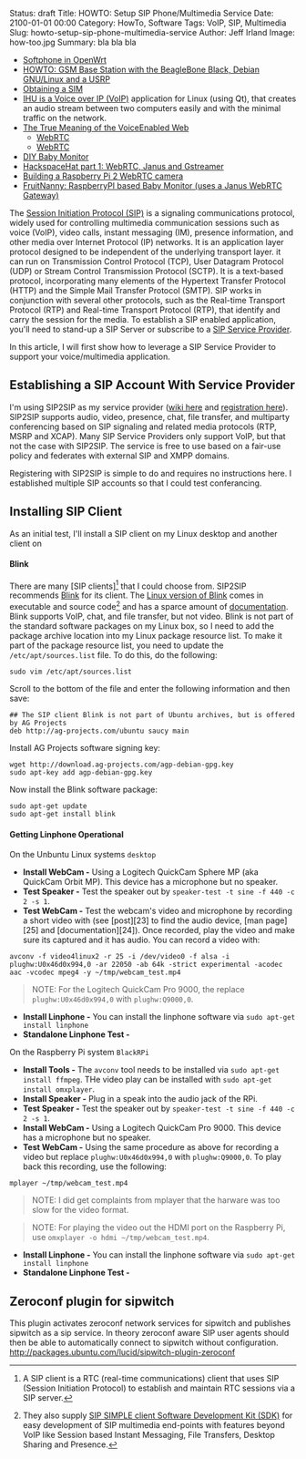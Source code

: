 Status: draft
Title: HOWTO: Setup SIP Phone/Multimedia Service
Date: 2100-01-01 00:00
Category: HowTo, Software
Tags: VoIP, SIP, Multimedia
Slug: howto-setup-sip-phone-multimedia-service
Author: Jeff Irland
Image: how-too.jpg
Summary: bla bla bla

* [Softphone in OpenWrt](http://h-wrt.com/en/doc/phone)
* [HOWTO: GSM Base Station with the BeagleBone Black, Debian GNU/Linux and a USRP](http://discourse.criticalengineering.org/t/howto-gsm-base-station-with-the-beaglebone-black-debian-gnu-linux-and-a-usrp/56)
* [Obtaining a SIM](https://learn.adafruit.com/adafruit-fona-mini-gsm-gprs-cellular-phone-module/obtaining-a-sim)
* [IHU is a Voice over IP (VoIP)](http://ihu.sourceforge.net/) application for Linux (using Qt), that creates an audio stream between two computers easily and with the minimal traffic on the network.
* [The True Meaning of the VoiceEnabled Web](http://res.sys-con.com/session/2207/Keith_McFarlane.pdf)
    * [WebRTC](http://en.wikipedia.org/wiki/WebRTC)
    * [WebRTC](http://www.webrtc.org/)
* [DIY Baby Monitor](https://antibore.wordpress.com/2016/11/10/diy-baby-monitor/)
* [HackspaceHat part 1: WebRTC, Janus and Gstreamer](https://planb.nicecupoftea.org/2015/07/28/hackspacehat-part-1-webrtc-janus-and-gstreamer/)
* [Building a Raspberry Pi 2 WebRTC camera](https://www.rs-online.com/designspark/building-a-raspberry-pi-2-webrtc-camera)
* [FruitNanny: RaspberryPI based Baby Monitor (uses a Janus WebRTC Gateway)](https://ivadim.github.io/2017-08-21-fruitnanny/)

The [Session Initiation Protocol (SIP)][01] is a signaling communications protocol,
widely used for controlling multimedia communication sessions such as
voice (VoIP), video calls, instant messaging (IM), presence information,
and other media over Internet Protocol (IP) networks.
It is an application layer protocol designed to be independent of the underlying transport layer.
it can run on Transmission Control Protocol (TCP), User Datagram Protocol (UDP)
or Stream Control Transmission Protocol (SCTP).
It is a text-based protocol,
incorporating many elements of the Hypertext Transfer Protocol (HTTP)
and the Simple Mail Transfer Protocol (SMTP).
SIP works in conjunction with several other protocols, such as the
Real-time Transport Protocol (RTP) and Real-time Transport Protocol (RTP),
that identify and carry the session for the media.
To establish a SIP enabled application, you'll need to stand-up a SIP Server
or subscribe to a [SIP Service Provider][02].

In this article, I will first show how to leverage a SIP Service Provider
to support your voice/multimedia application.

## Establishing a SIP Account With Service Provider
I'm using SIP2SIP as my service provider ([wiki here][03] and [registration here][04]).
SIP2SIP supports audio, video, presence, chat, file transfer, and multiparty conferencing
based on SIP signaling and related media protocols (RTP, MSRP and XCAP).
Many SIP Service Providers only support VoIP, but that not the case with SIP2SIP.
The service is free to use based on a fair-use policy and federates with external SIP and XMPP domains.

Registering with SIP2SIP is simple to do and requires no instructions here.
I established multiple SIP accounts so that I could test conferancing.

## Installing SIP Client
As an initial test, I'll install a SIP client on my Linux desktop and
another client on
#### Blink
There are many [SIP clients][^A] that I could choose from.
SIP2SIP recommends [Blink][05] for its client.
The [Linux version of Blink][06] comes in executable and source code[^B]
and has a sparce amount of [documentation][08].
Blink supports VoIP, chat, and file transfer, but not video.
Blink is not part of the standard software packages on my Linux box,
so I need to add the package archive location into my Linux package resource list.
To make it part of the package resource list, you need to update the `/etc/apt/sources.list` file.
To do this, do the following:

[^A]:
    A SIP client is a RTC (real-time communications) client that uses SIP (Session Initiation Protocol)
    to establish and maintain RTC sessions via a SIP server.
[^B]:
    They also supply [SIP SIMPLE client Software Development Kit (SDK)][07]
    for easy development of SIP multimedia end-points with features beyond VoIP
    like Session based Instant Messaging, File Transfers, Desktop Sharing and Presence.

```shell
sudo vim /etc/apt/sources.list
```

Scroll to the bottom of the file and enter the following information and then save:

```shell
## The SIP client Blink is not part of Ubuntu archives, but is offered by AG Projects
deb http://ag-projects.com/ubuntu saucy main
```

Install AG Projects software signing key:

```shell
wget http://download.ag-projects.com/agp-debian-gpg.key
sudo apt-key add agp-debian-gpg.key
```

Now install the Blink software package:

```shell
sudo apt-get update
sudo apt-get install blink
```

#### Getting Linphone Operational
On the Unbuntu Linux systems `desktop`

* **Install WebCam -** Using a Logitech QuickCam Sphere MP (aka QuickCam Orbit MP). This device has a microphone but no speaker.
* **Test Speaker -** Test the speaker out by `speaker-test -t sine -f 440 -c 2 -s 1`.
* **Test WebCam -** Test the webcam's video and microphone by recording a short video with (see [post][23] to find the audio device, [man page][25] and [documentation][24]). Once recorded, play the video and make sure its captured and it has audio. You can record a video with:

```shell
avconv -f video4linux2 -r 25 -i /dev/video0 -f alsa -i plughw:U0x46d0x994,0 -ar 22050 -ab 64k -strict experimental -acodec aac -vcodec mpeg4 -y ~/tmp/webcam_test.mp4
```

>NOTE: For the Logitech QuickCam Pro 9000, the replace `plughw:U0x46d0x994,0` with `plughw:Q9000,0`.

* **Install Linphone -** You can install the linphone software via `sudo apt-get install linphone`
* **Standalone Linphone Test -**

On the Raspberry Pi system `BlackRPi`

* **Install Tools -** The `avconv` tool needs to be installed via `sudo apt-get install ffmpeg`. THe video play can be installed with `sudo apt-get install omxplayer`.
* **Install Speaker -** Plug in a speak into the audio jack of the RPi.
* **Test Speaker -** Test the speaker out by `speaker-test -t sine -f 440 -c 2 -s 1`.
* **Install WebCam -** Using a Logitech QuickCam Pro 9000. This device has a microphone but no speaker.
* **Test WebCam -** Using the same procedure as above for recording a video but replace `plughw:U0x46d0x994,0` with `plughw:Q9000,0`. To play back this recording, use the following:

```shell
mplayer ~/tmp/webcam_test.mp4
```

>NOTE: I did get complaints from mplayer that the harware was too slow for the video format.

>NOTE: For playing the video out the HDMI port on the Raspberry Pi, use `omxplayer -o hdmi ~/tmp/webcam_test.mp4`.

* **Install Linphone -** You can install the linphone software via `sudo apt-get install linphone`
* **Standalone Linphone Test -**

## Zeroconf plugin for sipwitch
This plugin activates zeroconf network services for sipwitch and publishes sipwitch as a sip service. In theory zeroconf aware SIP user agents should then be able to automatically connect to sipwitch without configuration.
http://packages.ubuntu.com/lucid/sipwitch-plugin-zeroconf

[01]:http://en.wikipedia.org/wiki/Session_Initiation_Protocol
[02]:http://en.wikipedia.org/wiki/SIP_provider
[03]:http://wiki.sip2sip.info/projects/sip2sip
[04]:https://mdns.sipthor.net/register_sip_account.phtml
[05]:http://icanblink.com/
[06]:http://projects.ag-projects.com/projects/documentation/wiki/Repositories
[07]:http://sipsimpleclient.org/
[08]:http://icanblink.com/help-qt.phtml
[09]:
[10]:
